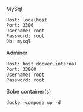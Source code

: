 
MySql
```
Host: localhost
Port: 3306
Username: root
Password: root
Db: mysql
```

Adminer
```
Host: host.docker.internal
Port: 33060
Username: root
Password: root
```

Sobe container(s)
```
docker-compose up -d
```

